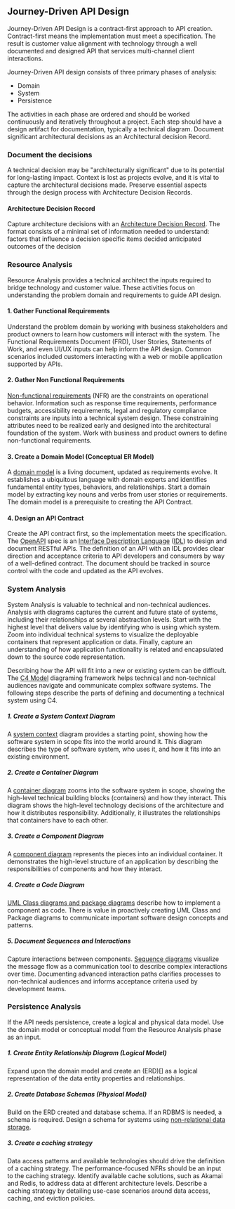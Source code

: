 

## Journey-Driven API Design
Journey-Driven API Design is a contract-first approach to API creation. Contract-first means the implementation must meet a specification. The result is customer value alignment with technology through a well documented and designed API that services multi-channel client interactions.

Journey-Driven API design consists of three primary phases of analysis:

* Domain 
* System 
* Persistence

The activities in each phase are ordered and should be worked continuously and iteratively throughout a project. Each step should have a design artifact for documentation, typically a technical diagram. Document significant architectural decisions as an Architectural decision Record.

### Document the decisions
A technical decision may be "architecturally significant" due to its potential for long-lasting impact. Context is lost as projects evolve, and it is vital to capture the architectural decisions made. Preserve essential aspects through the design process with Architecture Decision Records.

#### Architecture Decision Record
Capture architecture decisions with an [Architecture Decision Record](https://github.com/joelparkerhenderson/architecture_decision_record/blob/master/adr_template_by_michael_nygard.md). The format consists of a minimal set of information needed to understand:
factors that influence a decision
specific items decided
anticipated outcomes of the decision


### Resource Analysis
Resource Analysis provides a technical architect the inputs required to bridge technology and customer value. These activities focus on understanding the problem domain and requirements to guide API design. 

#### 1. Gather Functional Requirements
Understand the problem domain by working with business stakeholders and product owners to learn how customers will interact with the system. The Functional Requirements Document (FRD), User Stories, Statements of Work, and even UI/UX inputs can help inform the API design. Common scenarios included customers interacting with a web or mobile application supported by APIs. 

#### 2. Gather Non Functional Requirements
[Non-functional requirements](https://en.wikipedia.org/wiki/Non-functional_requirement) (NFR) are the constraints on operational behavior. Information such as response time requirements, performance budgets, accessibility requirements, legal and regulatory compliance constraints are inputs into a technical system design. These constraining attributes need to be realized early and designed into the architectural foundation of the system. Work with business and product owners to define non-functional requirements. 

#### 3. Create a Domain Model (Conceptual ER Model)
A [domain model](https://en.wikipedia.org/wiki/Domain_model) is a living document, updated as requirements evolve. It establishes a ubiquitous language with domain experts and identifies fundamental entity types, behaviors, and relationships. Start a domain model by extracting key nouns and verbs from user stories or requirements. The domain model is a prerequisite to creating the API Contract.

#### 4. Design an API Contract
Create the API contract first, so the implementation meets the specification. The [OpenAPI](https://swagger.io/specification/) spec is an [Interface Description Language]() ([IDL](https://en.wikipedia.org/wiki/Interface_description_language)) to design and document RESTful APIs. The definition of an API with an IDL provides clear direction and acceptance criteria to API developers and consumers by way of a well-defined contract.  The document should be tracked in source control with the code and updated as the API evolves. 

### System Analysis
System Analysis is valuable to technical and non-technical audiences.  Analysis with diagrams captures the current and future state of systems, including their relationships at several abstraction levels. Start with the highest level that delivers value by identifying who is using which system. Zoom into individual technical systems to visualize the deployable containers that represent application or data. Finally, capture an understanding of how application functionality is related and encapsulated down to the source code representation. 

Describing how the API will fit into a new or existing system can be difficult. The [C4 Model](https://c4model.com/) diagraming framework helps technical and non-technical audiences navigate and communicate complex software systems. The following steps describe the parts of defining and documenting a technical system using C4. 

##### 1. Create a System Context Diagram
A [system context](https://c4model.com/#CoreDiagrams) diagram provides a starting point, showing how the software system in scope fits into the world around it. This diagram describes the type of software system, who uses it, and how it fits into an existing environment. 

##### 2. Create a Container Diagram
A [container diagram](https://c4model.com/#CoreDiagrams) zooms into the software system in scope, showing the high-level technical building blocks (containers) and how they interact. This diagram shows the high-level technology decisions of the architecture and how it distributes responsibility. Additionally, it illustrates the relationships that containers have to each other. 

##### 3. Create a Component Diagram
A [component diagram](https://c4model.com/#CoreDiagrams) represents the pieces into an individual container. It demonstrates the high-level structure of an application by describing the responsibilities of components and how they interact. 

##### 4. Create a Code Diagram
[UML Class diagrams and package diagrams](https://www.uml-diagrams.org/package-diagrams-overview.html) describe how to implement a component as code. There is value in proactively creating UML Class and Package diagrams to communicate important software design concepts and patterns.

##### 5. Document Sequences and Interactions
Capture interactions between components. [Sequence diagrams](https://en.wikipedia.org/wiki/Sequence_diagram) visualize the message flow as a communication tool to describe complex interactions over time. Documenting advanced interaction paths clarifies processes to non-technical audiences and informs acceptance criteria used by development teams. 

### Persistence Analysis
If the API needs persistence, create a logical and physical data model. Use the domain model or conceptual model from the Resource Analysis phase as an input. 

##### 1. Create Entity Relationship Diagram (Logical Model)
Expand upon the domain model and create an (ERD)[] as a logical representation of the data entity properties and relationships.  

##### 2. Create Database Schemas (Physical Model)
Build on the ERD created and database schema. If an RDBMS is needed, a schema is required. Design a schema for systems using [non-relational data storage](https://docs.mongodb.com/realm/mongodb/document-schemas/#:~:text=Booleans-,Overview,embedded%20documents%20in%20a%20collection.&text=Document%20schemas%20follow%20the%20same,validation%20in%20the%20MongoDB%20server.). 

##### 3. Create a caching strategy
Data access patterns and available technologies should drive the definition of a caching strategy. The performance-focused NFRs should be an input to the caching strategy. Identify available cache solutions, such as Akamai and Redis, to address data at different architecture levels.  Describe a caching strategy by detailing use-case scenarios around data access, caching, and eviction policies. 
